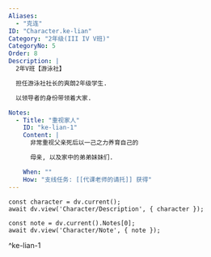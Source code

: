 ```yaml
---
Aliases:
  - "克连"
ID: "Character.ke-lian"
Category: "2年级(III IV V班)"
CategoryNo: 5
Order: 8
Description: |
  2年V班【游泳社】

  担任游泳社社长的爽朗2年级学生.

  以领导者的身份带领着大家.

Notes:
  - Title: "重视家人"
    ID: "ke-lian-1"
    Content: |
      非常重视父亲死后以一己之力养育自己的

      母亲, 以及家中的弟弟妹妹们.

    When: ""
    How: "支线任务: [[代课老师的请托]] 获得"
---
```

```dataviewjs
const character = dv.current();
await dv.view('Character/Description', { character });
```

```dataviewjs
const note = dv.current().Notes[0];
await dv.view('Character/Note', { note });
```
^ke-lian-1